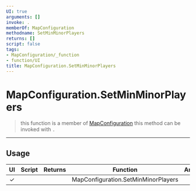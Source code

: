 ```yaml
---
UI: true
arguments: []
invoke: .
memberOf: MapConfiguration
methodname: SetMinMinorPlayers
returns: []
script: false
tags:
- MapConfiguration/_function
- function/UI
title: MapConfiguration.SetMinMinorPlayers
---
```

# MapConfiguration.SetMinMinorPlayers
> this function is a member of [MapConfiguration](civ-6/lua/MapConfiguration.md)
> this method can be invoked with `.`
-----
## Usage
|  UI | Script | Returns | Function | Arguments |
|:---:|:------:|-------:|:--------:|:---------|
|✓| ||MapConfiguration.SetMinMinorPlayers||

